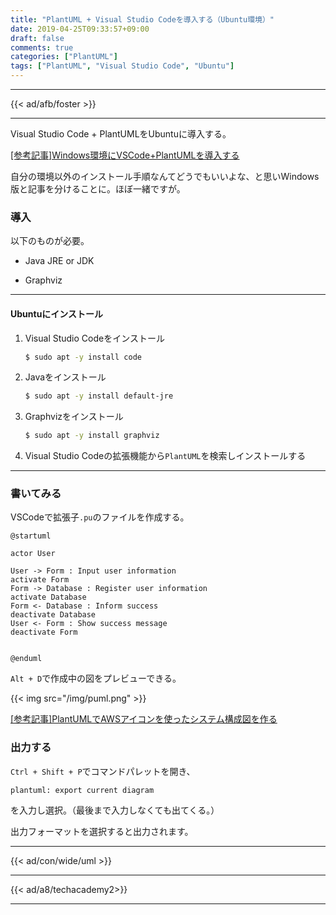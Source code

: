 ```yaml
---
title: "PlantUML + Visual Studio Codeを導入する（Ubuntu環境）"
date: 2019-04-25T09:33:57+09:00
draft: false
comments: true
categories: ["PlantUML"]
tags: ["PlantUML", "Visual Studio Code", "Ubuntu"]
---
```


<!--more-->

---

{{< ad/afb/foster >}}

---

Visual Studio Code + PlantUMLをUbuntuに導入する。

[[参考記事]Windows環境にVSCode+PlantUMLを導入する](https://www.ted027.com/post/puml-win)

自分の環境以外のインストール手順なんてどうでもいいよな、と思いWindows版と記事を分けることに。ほぼ一緒ですが。

### 導入

以下のものが必要。

- Java JRE or JDK

- Graphviz

---

#### Ubuntuにインストール

1. Visual Studio Codeをインストール
    ```sh
    $ sudo apt -y install code
    ```

2. Javaをインストール
    ```sh
    $ sudo apt -y install default-jre
    ```

3. Graphvizをインストール
    ```sh
    $ sudo apt -y install graphviz
    ```

4. Visual Studio Codeの拡張機能から`PlantUML`を検索しインストールする

---

### 書いてみる

VSCodeで拡張子`.pu`のファイルを作成する。

```sample.pu
@startuml

actor User

User -> Form : Input user information
activate Form
Form -> Database : Register user information
activate Database
Form <- Database : Inform success
deactivate Database
User <- Form : Show success message
deactivate Form


@enduml
```

`Alt + D`で作成中の図をプレビューできる。

{{< img src="/img/puml.png" >}}

[[参考記事]PlantUMLでAWSアイコンを使ったシステム構成図を作る](https://www.ted027.com/post/puml-aws)

### 出力する

`Ctrl + Shift + P`でコマンドパレットを開き、

```
plantuml: export current diagram
```

を入力し選択。（最後まで入力しなくても出てくる。）

出力フォーマットを選択すると出力されます。

---

{{< ad/con/wide/uml >}}

---

{{< ad/a8/techacademy2>}}

---